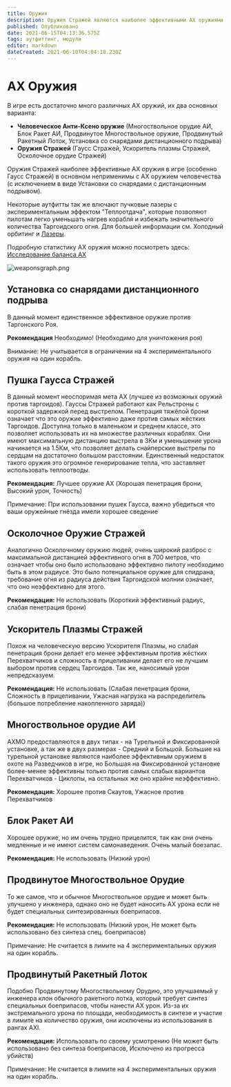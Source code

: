 ```yaml
---
title: Оружия
description: Оружия Стражей являются наиболее эффективными АХ оружиями в игре (особенно Гаусс Стражей) в основном неприменимыми для всех видов АХ оружия человечества.
published: Опубликовано
date: 2021-06-15T04:13:36.575Z
tags: аутфиттинг, модули
editor: markdown
dateCreated: 2021-06-10T04:04:18.230Z
---
```


# АХ Оружия
В игре есть достаточно много различных АХ оружий, их два основных варианта:

- **Человеческое Анти-Ксено оружие** (Многоствольное орудие АИ, Блок Ракет АИ, Продвинутое Многоствольное оружие, Продвинутый Ракетный Лоток, Установка со снарядами дистанционного подрыва)
- **Оружия Стражей** (Гаусс Стражей, Ускоритель плазмы Стражей, Осколочное орудие Стражей)

Оружия Стражей наиболее эффективные АХ оружия в игре (особенно Гаусс Стражей) в основном неприменимы с АХ оружием человечества (с исключением в виде Установки со снарядами с дистанционным подрывом).

Некоторые аутфитты так же влючают пучковые лазеры с экспериментальным эффектом "Теплоотдача", которые позволяют пилотам легко уменьшать нагрев корабля и избежать значительного количества Таргоидского огня. Для большей информации см. Холодный орбитинг и [Лазеры](/en/lasers).

Подробную статистику АХ оружия можно посмотреть здесь: [Исследование баланса АХ](https://docs.google.com/spreadsheets/d/1kNZwBn16nYcrqpaua08VQb_ea3PF9SYcO-1IWivPZsA/edit#gid=1860633931)

![weaponsgraph.png](/img/weaponsgraph.png)

## Установка со снарядами дистанционного подрыва

В данный момент единственное эффективное оружие против Таргонского Роя.

**Рекомендация** Необходимо! (Необходимо для уничтожения роя)

Внимание: Не учитывается в ограничении на 4 экспериментального оружия на один корабль.

## Пушка Гаусса Стражей

В данный момент неоспоримая мета АХ (лучшее из возможных оружий против таргоидов). Гауссы Стражей работают как Рельстроны с короткой задержкой перед выстрелом. Пенетрация тяжёлой брони означает что это оружие эффективно даже против самых жёстких Таргоидов. Доступна только в маленьком и среднем классе, это позволяет использовать их на множестве различных кораблях. Они имеют максимальную дистанцию выстрела в 3Км и уменьшение урона начинается на 1.5Км, что позволяет делать снайперские выстрелы по сердцам на достаточно большом расстоянии. Единственный недостаток такого оружия это огромное генерирование тепла, что заставляет использовать теплоотводы.

**Рекомендация:** Лучшее оружие AX (Хорошая пенетрация брони, Высокий урон, Точность)

Примечание: При использовании пушек Гаусса, важно убедиться что ваши оружейные гнёзда имели хорошее сведение

## Осколочное Оружие Стражей

Аналогично Осколочному оружию людей, очень широкий разброс с максимальной дистанцией эффективного огня в 700 метров, что означает чтобы оно было использовано эффективно пилоту необходимо быть в этом радиусе. Это было потенциальное оружие для спидрана, требование огня из радиуса действия Таргоидской молнии означает, что оно неэффективно для этого.

**Рекомендация:** Не использовать (Короткий эффективный радиус, слабая пенетрация брони)

## Ускоритель Плазмы Стражей

Похож на человеческую версию Ускорителя Плазмы, но слабая пенетрация брони делает его менее эффективным против жёстких Перехватчиков и сложность в прицеливании делает его не лучшим выбором против сердец Таргоидов. Так же, наносимый урон непредсказуем.

**Рекомендация:** Не использовать (Слабая пенетрация брони, Сложность в прицеливании, Ужасная нагрузка на распределитель (большое потребление накопленного заряда))

## Многоствольное орудие АИ

АХМО предоставляются в двух типах - на Турельной и Фиксированной установке, а так же в двух размерах - Средний и Большой. Большие на турельной установке являются наиболее эффективным оружием в охоте на Разведчиков в игре, но Большая на Фиксированной установке более-менее эффективны только против самых слабых вариантов Перехватчиков - Циклопы, на остальных же оно крайне неэффективно.

**Рекомендация:** Хорошее против Скаутов, Ужасное против Перехватчиков

## Блок Ракет АИ

Хорошее оружие, но им очень трудно прицелится, так как они очень медленные и не имеют систем самонаведения. Очень малый боезапас.

**Рекомендация:** Не использовать (Низкий урон)

## Продвинутое Многоствольное Орудие

То же самое, что и обычное Многоствольное орудие и может быть улучшено у инженера, однако оно не будет наносить АХ урона если не будет специальных синтезированных боеприпасов.

**Рекомендация:** Не использовать (Низкий урон, Не может быть использовано без синтеза спец. боеприпасов)

Примечание: Не считается в лимите на 4 экспериментальных оружия на один корабль.

## Продвинутый Ракетный Лоток

Подобно Продвинутому Многоствольному Орудию, это улучшаемый у инженера клон обычного ракетного лотка, который требует синтез специальных боеприпасов, чтобы нанести АХ урон. Из-за их экстремального урона по площади, необходимость в синтезе и участие в лимите на количество оружия, они исключены из использования в рангах AXI.

**Рекомендация:** Использовать по своему усмотрению (Не может быть использовано без синтеза боеприпасов, Исключено из прогресса убийств)

Примечание: Не считается в лимите на 4 экспериментальных оружия на один корабль.